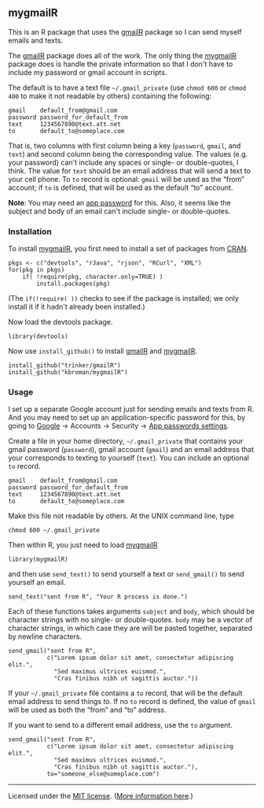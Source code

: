 ## mygmailR

This is an R package that uses the
[gmailR](https://github.com/trinker/gmailR/) package so I can send
myself emails and texts.

The [gmailR](https://github.com/trinker/gmailR/) package does all of
the work. The only thing the [mygmailR](https://github.com/kbroman/mygmailR) package does is handle the
private information so that I don't have to include my password or
gmail account in scripts.

The default is to have a text file `~/.gmail_private` (use `chmod 600`
or `chmod 400` to make it not readable by others) containing the
following:

```
gmail    default_from@gmail.com
password password_for_default_from
text     1234567890@text.att.net
to       default_to@someplace.com
```

That is, two columns with first column being a key (`password`,
`gmail`, and `text`) and second column being the corresponding value.
The values (e.g. your password) can't include any spaces or
single- or double-quotes, I think. The value for `text` should be an email
address that will send a text to your cell phone.
To `to` record is optional: `gmail` will be used as the
&ldquo;from&rdquo; account; if `to` is defined, that will be used as
the default &ldquo;to&rdquo; account.


**Note**: You may need an [app
password](https://support.google.com/accounts/answer/185833?p=InvalidSecondFactor)
for this. Also, it seems like the subject and body of an email can't include
single- or double-quotes.

### Installation

To install [mygmailR](https://github.com/kbroman/mygmailR), you first
need to install a set of packages from
[CRAN](http://cran.r-project.org).

    pkgs <- c("devtools", "rJava", "rjson", "RCurl", "XML")
    for(pkg in pkgs)
        if( !require(pkg, character.only=TRUE) )
            install.packages(pkg)

(The `if(!require( ))` checks to see if the package is installed; we
only install it if it hadn't already been installed.)

Now load the devtools package.

    library(devtools)

Now use `install_github()` to install
[gmailR](https://github.com/trinker/gmailR) and
[mygmailR](https://github.com/kbroman/mygmailR).

    install_github("trinker/gmailR")
    install_github("kbroman/mygmailR")

### Usage

I set up a separate Google account just for sending emails and texts
from R. And you may need to set up an application-specific password for this,
by going to [Google](http://www.google.com) &rarr; Accounts &rarr;
Security &rarr;
[App passwords settings](https://security.google.com/settings/security/apppasswords?pli=1).

Create a file in your home directory, `~/.gmail_private` that contains
your gmail password (`password`), gmail account (`gmail`) and an email
address that your corresponds to texting to yourself (`text`). You can
include an optional `to` record.

```
gmail    default_from@gmail.com
password password_for_default_from
text     1234567890@text.att.net
to       default_to@someplace.com
```

Make this file not readable by others. At the UNIX command line, type

    chmod 600 ~/.gmail_private

Then within R, you just need to load
[mygmailR](https://github.com/kbroman/mygmailR)

    library(mygmailR)

and then use `send_text()` to send yourself a text or `send_gmail()`
to send yourself an email.

    send_text("sent from R", "Your R process is done.")

Each of these functions takes arguments
`subject` and `body`, which should be character strings with no
single- or double-quotes. `body` may be a vector of character strings,
in which case they are will be pasted together, separated by newline
characters.

    send_gmail("sent from R",
               c("Lorem ipsum dolor sit amet, consectetur adipiscing elit.",
                 "Sed maximus ultrices euismod.",
                 "Cras finibus nibh ut sagittis auctor."))

If your `~/.gmail_private` file contains a `to` record, that will be
the default email address to send things _to_. If no `to` record is
defined, the value of `gmail` will be used as both the
&ldquo;from&rdquo; and &ldquo;to&rdquo; address.

If you want to send to a different email address, use the `to`
argument.

    send_gmail("sent from R",
               c("Lorem ipsum dolor sit amet, consectetur adipiscing elit.",
                 "Sed maximus ultrices euismod.",
                 "Cras finibus nibh ut sagittis auctor."),
               to="someone_else@someplace.com")

---

Licensed under the [MIT license](LICENSE). ([More information here](http://en.wikipedia.org/wiki/MIT_License).)
